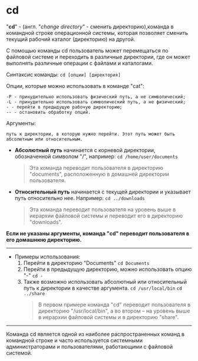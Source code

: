 # cd

"**cd**" - (англ. "*change directory*" - сменить директорию),команда в командной строке операционной системы, которая позволяет сменить текущий рабочий каталог (директорию) на другой.

С помощью команды cd пользователь может перемещаться по файловой системе и переходить в различные директории, где он может выполнять различные операции с файлами и каталогами.

Синтаксис команды:
    `cd [опции] [директория]`

Опции, которые можно использовать в команде "cat":
>
    -P - принудительно использовать физический путь, а не символический;
    -L - принудительно использовать символический путь, а не физический;
    - - перейти в предыдущую рабочую директорию;
    -- - остановить обработку опций.

Аргументы:
>
    путь к директории, в которую нужно перейти. Этот путь может быть абсолютным или относительным.

* **Абсолютный путь** начинается с корневой директории, обозначенной символом "/", например:
    `cd /home/user/documents`
    > Эта команда переводит пользователя в директорию "documents", расположенную в домашней директории пользователя.
* **Относительный путь** начинается с текущей директории и указывает путь относительно нее. Например:
    `cd ../downloads`
    > Эта команда переводит пользователя на уровень выше в иерархии файловой системы и переводит его в директорию "downloads".

**Если не указаны аргументы, команда "cd" переводит пользователя в его домашнюю директорию.**

****

*  Примеры использования:
    1. Перейти в директорию "Documents"
        `cd Documents`
    2. Перейти в предыдущую директорию, можно использовать опцию "-"
        `cd -`
    3. Также возможно использовать абсолютный или относительный путь к директории в качестве аргумента.
        `cd /usr/local/bin`
        `cd ../share`
        > В первом примере команда "cd" переводит пользователя в директорию "/usr/local/bin", а во втором – на уровень выше в иерархии файловой системы и в директорию "share".

****

Команда cd является одной из наиболее распространенных команд в командной строке и часто используется системными администраторами и пользователями, работающими с файловой системой.
